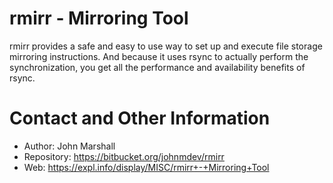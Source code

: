 # rmirr - Mirroring Tool

rmirr provides a safe and easy to use way to set up and execute file storage mirroring instructions. And because it uses rsync to actually perform the synchronization, you get all the performance and availability benefits of rsync.

# Contact and Other Information

* Author: John Marshall
* Repository: https://bitbucket.org/johnmdev/rmirr
* Web: https://expl.info/display/MISC/rmirr+-+Mirroring+Tool
